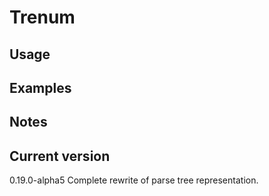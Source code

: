 # Trenum

## Usage

## Examples

## Notes

## Current version

0.19.0-alpha5 Complete rewrite of parse tree representation.
